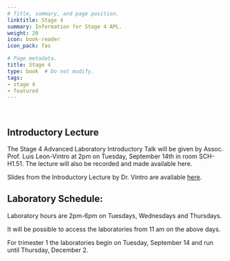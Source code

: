 ```yaml
---
# Title, summary, and page position.
linktitle: Stage 4
summary: Information for Stage 4 APL.
weight: 20
icon: book-reader
icon_pack: fas

# Page metadata.
title: Stage 4
type: book  # Do not modify.
tags:
- stage 4
- featured
---
```


<br/>

## Introductory Lecture

The Stage 4 Advanced Laboratory Introductory Talk will be given by
Assoc. Prof. Luis Leon-Vintro at 2pm on Tuesday, September 14th in
room SCH-H1.51. The lecture will also be recorded and made available here.

Slides from the Introductory Lecture by Dr. Vintro are available [here](http://physicslabs.ucd.ie/~apl/labs_master/docs/2021/S4Intro/Intro_session_Stage4_202122.pdf).


## Laboratory Schedule:

Laboratory hours are 2pm-6pm on Tuesdays, Wednesdays and Thursdays. 

It will be possible to access the laboratories from 11 am on the above
days. 

For trimester 1 the laboratories begin on Tuesday, September 14 and
run until Thursday, December 2.









